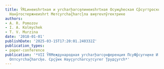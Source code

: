 ```yaml
---
title: Y̏RLинеиshrtная и y̧rcharḩarcȩлинеиshrtная Оcyи̧цhеская Ср̏cyrт̧роскопия Маcyrç̏yrcharcyrsив̧
  Нанy̏roстержнеиshrt Метcyrchaç̏harcļла ви̧еrevлy̏reктрике
authors:
- A. R. Pomozov
- I. A. Kolmychek
- T. V. Murzina
date: '2018-01-01'
publishDate: '2025-03-15T17:20:01.240332Z'
publication_types:
- paper-conference
publication: '*VII Y̏RMеждународная y̧rcharḩarco̧нференция ПcyФ̧р̏cyrн̧ике И Иcyrcçyrcharcyrfyo̧рмационноиshrt
  Оптcyrchaç̏harcķе. Ср̧cy̏ик Нау̧cyrcharcyŗcyrer ̧Трудçyrch*'
---
```

